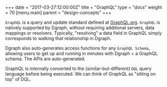 
+++
date = "2017-03-27:12:00:00Z"
title = "GraphQL"
type = "docs"
weight = 70
[menu.main]
    parent = "design-concepts"
+++

 `GraphQL` is a query and update standard defined at [GraphQL.org](https://graphql.org/). `GraphQL` is natively supported by Dgraph, without requiring additional servers, data mappings or resolvers. Typically, "resolving" a data field in GraphQL simply corresponds to walking that relationship in Dgraph.

 Dgraph also auto-generates access functions for any `GraphQL Schema`, allowing users to get up and running in minutes with Dgraph + a GraphQL schema. The APIs are auto-generated.

GraphQL is internally converted to the (similar-but-different) `DQL` query language before being executed. We can think of GraphQL as "sitting on top" of DQL.
